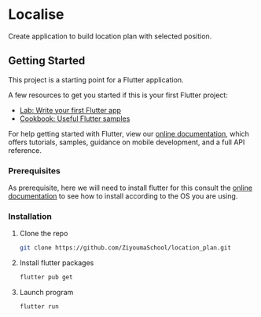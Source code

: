 # Localise

Create application to build location plan with selected position.


<!-- GETTING STARTED -->
## Getting Started


This project is a starting point for a Flutter application.

A few resources to get you started if this is your first Flutter project:

- [Lab: Write your first Flutter app](https://flutter.dev/docs/get-started/codelab)
- [Cookbook: Useful Flutter samples](https://flutter.dev/docs/cookbook)

For help getting started with Flutter, view our
[online documentation](https://flutter.dev/docs), which offers tutorials,
samples, guidance on mobile development, and a full API reference.

### Prerequisites

As prerequisite, here we will need to install flutter for this consult the [online documentation](https://docs.flutter.dev/get-started/install) to see how to install according to the OS you are using. 

### Installation

1. Clone the repo
   ```sh
   git clone https://github.com/ZiyoumaSchool/location_plan.git
   ```
2. Install flutter packages
   ```sh
   flutter pub get
   ```
3. Launch program
   ```sh
   flutter run
   ```
